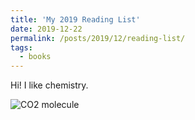 ```yaml
---
title: 'My 2019 Reading List'
date: 2019-12-22
permalink: /posts/2019/12/reading-list/
tags:
  - books
---
```


Hi! I like chemistry.

![CO2 molecule](https://scx1.b-cdn.net/csz/news/800/2014/1-carbondioxide.png)

